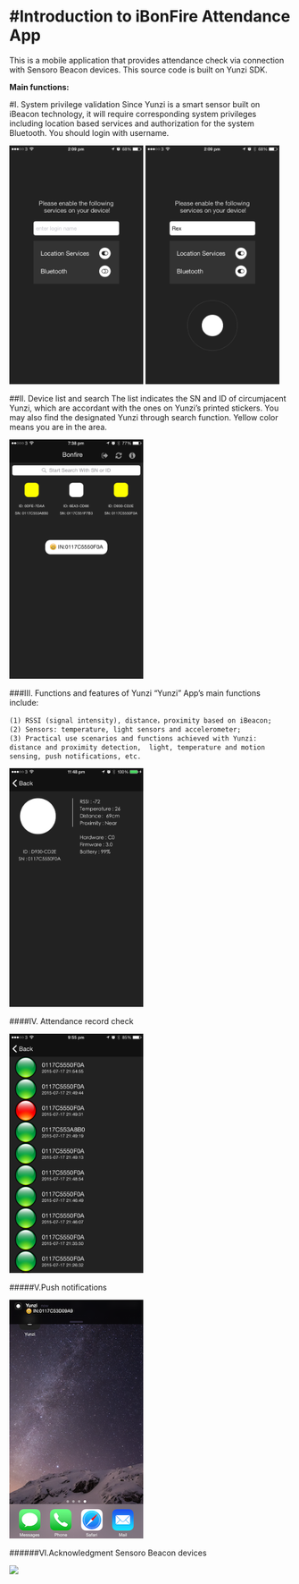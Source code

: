 #Introduction to iBonFire Attendance App
======
This is a mobile application that provides attendance check via connection with Sensoro Beacon devices. This source code is built on Yunzi SDK. 

**Main functions:**

#I. System privilege validation
Since Yunzi is a smart sensor built on iBeacon technology, it will require corresponding system privileges including location based services and authorization for the system Bluetooth. You should login with username.

<img src="./png/0.PNG" width="240px">
<img src="./png/1.PNG" width="240px">

##II. Device list and search
The list indicates the SN and ID of circumjacent Yunzi, which are accordant with the ones on Yunzi’s printed stickers. You may also find the designated Yunzi through search function. Yellow color means you are in the area.

<img src="./png/2.PNG" width="240px">

###III. Functions and features of Yunzi
“Yunzi” App’s main functions include:

	(1)	RSSI (signal intensity), distance，proximity based on iBeacon;
	(2)	Sensors: temperature, light sensors and accelerometer;
	(3)	Practical use scenarios and functions achieved with Yunzi: distance and proximity detection,  light, temperature and motion sensing, push notifications, etc. 

<img src="./png/3.PNG" width="240px">

####IV. Attendance record check

<img src="./png/4.PNG" width="240px">

#####V.Push notifications

<img src="./png/5.PNG" width="240px">

######VI.Acknowledgment
Sensoro Beacon devices

<img src="./png/6.PNG" width="240px">